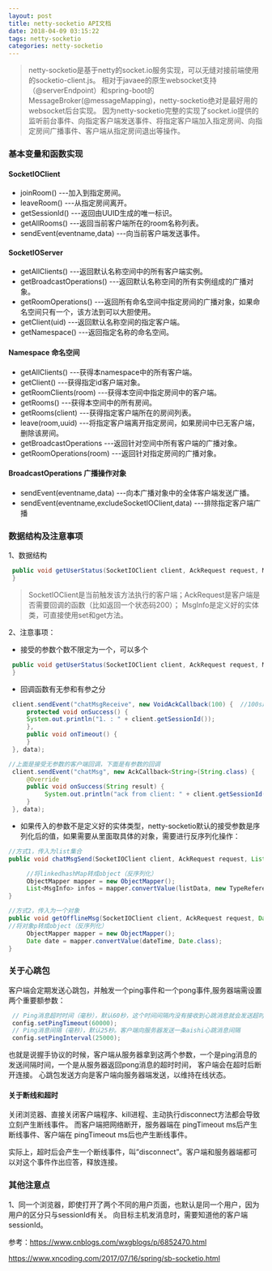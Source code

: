 ```yaml
---
layout: post
title: netty-socketio API文档
date: 2018-04-09 03:15:22
tags: netty-socketio
categories: netty-socketio
---
```


>netty-socketio是基于netty的socket.io服务实现，可以无缝对接前端使用的socketio-client.js。 
相对于javaee的原生websocket支持（@serverEndpoint）和spring-boot的MessageBroker(@messageMapping)，netty-socketio绝对是最好用的websocket后台实现。
因为netty-socketio完整的实现了socket.io提供的监听前台事件、向指定客户端发送事件、将指定客户端加入指定房间、向指定房间广播事件、客户端从指定房间退出等操作。


### 基本变量和函数实现

#### SocketIOClient 

- joinRoom() ---加入到指定房间。
- leaveRoom() ---从指定房间离开。
- getSessionId() ---返回由UUID生成的唯一标识。
- getAllRooms() ---返回当前客户端所在的room名称列表。
- sendEvent(eventname,data) ---向当前客户端发送事件。


#### SocketIOServer 

- getAllClients() ---返回默认名称空间中的所有客户端实例。
- getBroadcastOperations() ---返回默认名称空间的所有实例组成的广播对象。
- getRoomOperations() ---返回所有命名空间中指定房间的广播对象，如果命名空间只有一个，该方法到可以大胆使用。
- getClient(uid) ---返回默认名称空间的指定客户端。
- getNamespace() ---返回指定名称的命名空间。

<!-- more -->


#### Namespace 命名空间

- getAllClients()            ---获得本namespace中的所有客户端。
- getClient()               ---获得指定id客户端对象。
- getRoomClients(room)             ---获得本空间中指定房间中的客户端。
- getRooms()              ---获得本空间中的所有房间。
- getRooms(client)      ---获得指定客户端所在的房间列表。
- leave(room,uuid) ---将指定客户端离开指定房间，如果房间中已无客户端，删除该房间。
- getBroadcastOperations ---返回针对空间中所有客户端的广播对象。
- getRoomOperations(room) ---返回针对指定房间的广播对象。


#### BroadcastOperations 广播操作对象

- sendEvent(eventname,data) ---向本广播对象中的全体客户端发送广播。
- sendEvent(eventname,excludeSocketIOClient,data) ---排除指定客户端广播


### 数据结构及注意事项

1、数据结构

```java
 public void getUserStatus(SocketIOClient client, AckRequest request, MsgInfo data) {
 }
```

>SocketIOClient是当前触发该方法执行的客户端；AckRequest是客户端是否需要回调的函数（比如返回一个状态码200）；
MsgInfo是定义好的实体类，可直接使用set和get方法。

2、注意事项：

- 接受的参数个数不限定为一个，可以多个

```java
 public void getUserStatus(SocketIOClient client, AckRequest request, MsgInfo data,String roomId ...) {
 }
```

- 回调函数有无参和有参之分

```java
 client.sendEvent("chatMsgReceive", new VoidAckCallback(100) {  //100s超时触发，可以不加
     protected void onSuccess() {
     System.out.println("1. : " + client.getSessionId());
     },
     public void onTimeout() {
     }
 }, data);

//上面是接受无参数的客户端回调，下面是有参数的回调
 client.sendEvent("chatMsg", new AckCallback<String>(String.class) {
     @Override
     public void onSuccess(String result) {
          System.out.println("ack from client: " + client.getSessionId() + " data: " + result);
     }
 }, data);
```

- 如果传入的参数不是定义好的实体类型，netty-socketio默认的接受参数是序列化后的值，如果需要从里面取具体的对象，需要进行反序列化操作：

```java
//方式1，传入为list集合
public void chatMsgSend(SocketIOClient client, AckRequest request, List<MsgInfo> listData) {

     //将linkedhashMap转成object（反序列化）
     ObjectMapper mapper = new ObjectMapper();
     List<MsgInfo> infos = mapper.convertValue(listData, new TypeReference<List<MsgInfo>>(){});
}

//方式2，传入为一个对象
public void getOfflineMsg(SocketIOClient client, AckRequest request, Date dateTime) {
//将对象p转成object（反序列化）
     ObjectMapper mapper = new ObjectMapper();
     Date date = mapper.convertValue(dateTime, Date.class);
}
```

### 关于心跳包

客户端会定期发送心跳包，并触发一个ping事件和一个pong事件,服务器端需设置两个重要额参数：

```java
 // Ping消息超时时间（毫秒），默认60秒，这个时间间隔内没有接收到心跳消息就会发送超时事件(断开连接事件)
 config.setPingTimeout(60000);
 // Ping消息间隔（毫秒），默认25秒。客户端向服务器发送一条aishi心跳消息间隔
 config.setPingInterval(25000);
```

也就是说握手协议的时候，客户端从服务器拿到这两个参数，一个是ping消息的发送间隔时间，一个是从服务器返回pong消息的超时时间， 客户端会在超时后断开连接。
心跳包发送方向是客户端向服务器端发送，以维持在线状态。

#### 关于断线和超时

关闭浏览器、直接关闭客户端程序、kill进程、主动执行disconnect方法都会导致立刻产生断线事件。 
而客户端把网络断开，服务器端在 pingTimeout ms后产生断线事件、客户端在 pingTimeout ms后也产生断线事件。

实际上，超时后会产生一个断线事件，叫”disconnect”。客户端和服务器端都可以对这个事件作出应答，释放连接。

### 其他注意点

1、同一个浏览器，即使打开了两个不同的用户页面，也默认是同一个用户，因为用户的区分只与sessionId有关。
向目标主机发消息时，需要知道他的客户端sessionId。


参考：https://www.cnblogs.com/wxgblogs/p/6852470.html

https://www.xncoding.com/2017/07/16/spring/sb-socketio.html

